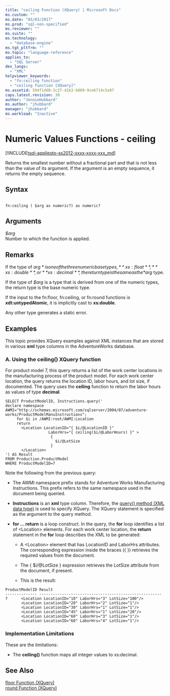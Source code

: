```yaml
---
title: "ceiling Function (XQuery) | Microsoft Docs"
ms.custom: ""
ms.date: "03/03/2017"
ms.prod: "sql-non-specified"
ms.reviewer: ""
ms.suite: ""
ms.technology: 
  - "database-engine"
ms.tgt_pltfrm: ""
ms.topic: "language-reference"
applies_to: 
  - "SQL Server"
dev_langs: 
  - "XML"
helpviewer_keywords: 
  - "fn:ceiling function"
  - "ceiling function [XQuery]"
ms.assetid: 594f1dd0-3c27-41b3-b809-9ce6714c5a97
caps.latest.revision: 30
author: "JennieHubbard"
ms.author: "jhubbard"
manager: "jhubbard"
ms.workload: "Inactive"
---
```

# Numeric Values Functions - ceiling 
[!INCLUDE[tsql-appliesto-ss2012-xxxx-xxxx-xxx_md](../includes/tsql-appliesto-ss2012-xxxx-xxxx-xxx-md.md)]

  Returns the smallest number without a fractional part and that is not less than the value of its argument. If the argument is an empty sequence, it returns the empty sequence.  
  
## Syntax  
  
```  
  
fn:ceiling ( $arg as numeric?) as numeric?  
```  
  
## Arguments  
 *$arg*  
 Number to which the function is applied.  
  
## Remarks  
 If the type of *$arg* is one of the three numeric base types, **xs:float**, **xs:double**, or **xs:decimal**, the return type is the same as the *$arg* type.  
  
 If the type of *$arg* is a type that is derived from one of the numeric types, the return type is the base numeric type.  
  
 If the input to the fn:floor, fn:ceiling, or fn:round functions is **xdt:untypedAtomic**, it is implicitly cast to **xs:double**.  
  
 Any other type generates a static error.  
  
## Examples  
 This topic provides XQuery examples against XML instances that are stored in various **xml** type columns in the AdventureWorks database.  
  
### A. Using the ceiling() XQuery function  
 For product model 7, this query returns a list of the work center locations in the manufacturing process of the product model. For each work center location, the query returns the location ID, labor hours, and lot size, if documented. The query uses the **ceiling** function to return the labor hours as values of type **decimal**.  
  
```  
SELECT ProductModelID, Instructions.query('  
declare namespace AWMI="http://schemas.microsoft.com/sqlserver/2004/07/adventure-works/ProductModelManuInstructions";   
     for $i in /AWMI:root/AWMI:Location  
     return   
       <Location LocationID="{ $i/@LocationID }"   
                   LaborHrs="{ ceiling($i/@LaborHours) }" >  
                    {   
                      $i/@LotSize  
                    }    
       </Location>  
') AS Result  
FROM Production.ProductModel  
WHERE ProductModelID=7  
```  
  
 Note the following from the previous query:  
  
-   The AWMI namespace prefix stands for Adventure Works Manufacturing Instructions. This prefix refers to the same namespace used in the document being queried.  
  
-   **Instructions** is an **xml** type column. Therefore, the [query() method (XML data type)](../t-sql/xml/query-method-xml-data-type.md) is used to specify XQuery. The XQuery statement is specified as the argument to the query method.  
  
-   **for ... return** is a loop construct. In the query, the **for** loop identifies a list of \<Location> elements. For each work center location, the **return** statement in the **for** loop describes the XML to be generated:  
  
    -   A \<Location> element that has LocationID and LaborHrs attributes. The corresponding expression inside the braces ({ }) retrieves the required values from the document.  
  
    -   The { $i/@LotSize } expression retrieves the LotSize attribute from the document, if present.  
  
    -   This is the result:  
  
```  
ProductModelID Result    
-------------- ------------------------------------------------------  
7      <Location LocationID="10" LaborHrs="3" LotSize="100"/>  
       <Location LocationID="20" LaborHrs="2" LotSize="1"/>     
       <Location LocationID="30" LaborHrs="1" LotSize="1"/>     
       <Location LocationID="45" LaborHrs="1" LotSize="20"/>  
       <Location LocationID="60" LaborHrs="3" LotSize="1"/>     
       <Location LocationID="60" LaborHrs="4" LotSize="1"/>  
```  
  
### Implementation Limitations  
 These are the limitations:  
  
-   The **ceiling()** function maps all integer values to xs:decimal.  
  
## See Also  
 [floor Function &#40;XQuery&#41;](../xquery/numeric-values-functions-floor.md)   
 [round Function &#40;XQuery&#41;](../xquery/numeric-values-functions-round.md)  
  
  
